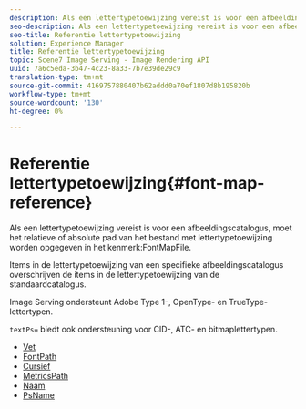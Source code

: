 ```yaml
---
description: Als een lettertypetoewijzing vereist is voor een afbeeldingscatalogus, moet het relatieve of absolute pad van het bestand met lettertypetoewijzing worden opgegeven in het kenmerk FontMapFile.
seo-description: Als een lettertypetoewijzing vereist is voor een afbeeldingscatalogus, moet het relatieve of absolute pad van het bestand met lettertypetoewijzing worden opgegeven in het kenmerk FontMapFile.
seo-title: Referentie lettertypetoewijzing
solution: Experience Manager
title: Referentie lettertypetoewijzing
topic: Scene7 Image Serving - Image Rendering API
uuid: 7a6c5eda-3b47-4c23-8a33-7b7e39de29c9
translation-type: tm+mt
source-git-commit: 4169757880407b62addd0a70ef1807d8b195820b
workflow-type: tm+mt
source-wordcount: '130'
ht-degree: 0%

---
```



# Referentie lettertypetoewijzing{#font-map-reference}

Als een lettertypetoewijzing vereist is voor een afbeeldingscatalogus, moet het relatieve of absolute pad van het bestand met lettertypetoewijzing worden opgegeven in het kenmerk:FontMapFile.

Items in de lettertypetoewijzing van een specifieke afbeeldingscatalogus overschrijven de items in de lettertypetoewijzing van de standaardcatalogus.

Image Serving ondersteunt Adobe Type 1-, OpenType- en TrueType-lettertypen.

`textPs=` biedt ook ondersteuning voor CID-, ATC- en bitmaplettertypen.

* [Vet](r-bold-font.md)
* [FontPath](r-fontpath-font.md)
* [Cursief](r-italic-font.md)
* [MetricsPath](r-metricspath-font.md)
* [Naam](r-name-font.md)
* [PsName](r-psname-font.md)
